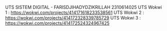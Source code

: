 UTS SISTEM DIGITAL - FARISDJIHADYDZIKRILLAH 2310614025
UTS Wokwi 1 : https://wokwi.com/projects/414171618233538561
UTS Wokwi 2 : https://wokwi.com/projects/414172328339785729
UTS Wokwi 3 : https://wokwi.com/projects/414172524324967425
